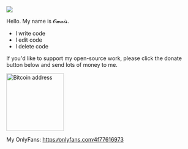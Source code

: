 <img src="https://c.tenor.com/_l8MMDhkM_sAAAAC/tomand-jerry.gif">

Hello. My name is 𝓞𝔀𝓪𝓲𝓼.

- I write code
- I edit code
- I delete code

If you'd like to support my open-source work, please click the donate button below and send lots of money to me.

<a href=https://google.com>
  <img src="https://img.shields.io/badge/Bitcoin-000000?style=for-the-badge&logo=bitcoin&logoColor=white" alt="Bitcoin address" title="Bitcoin address" width="150"/>
</a>

My OnlyFans: <a href="https://www.youtube.com/watch?v=dQw4w9WgXcQ">https:∕∕onlyfans.com∕4f77616973</a>
